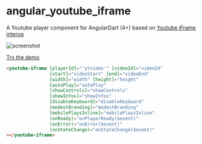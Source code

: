 # angular_youtube_iframe

A Youtube player component for AngularDart (4+) based on [Youtube iFrame interop](https://github.com/rxlabz/youtube_player_interop)

![screenshot](https://rxlabz.github.io/angular_youtube_iframe/screenshot.jpg)

[Try the demo](https://rxlabz.github.io/angular_youtube_iframe)


```html
<youtube-iframe [playerId]="'ytvideo'" [videoId]="videoId"
                [start]="videoStart" [end]="videoEnd"
                [width]="width" [height]="height"
                [autoPlay]="autoPlay"
                [showControls]="showControls"
                [showInfos]="showInfos"
                [disableKeyboard]="disableKeyboard"
                [modestBranding]="modestBranding"
                [mobilePlaysInline]="mobilePlaysInline"
                (onReady)="onPlayerReady($event)"
                (onError)="onError($event)"
                (onStateChange)="onStateChange($event)"
></youtube-iframe>
```